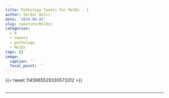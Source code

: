 ```yaml
---
title: Pathology Tweets For MolDx - 1
author: Serdar Balci
date: '2019-08-02'
slug: tweetsForMolDx1
categories:
  - R
  - tweets
  - pathology
  - MolDx
tags: []
image:
  caption: ''
  focal_point: ''
---
```



{{< tweet 1145965529330573312 >}}
<br>
<br>
<hr>
